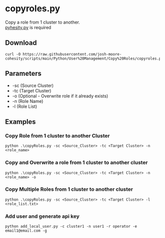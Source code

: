 # **copyroles.py**

   Copy a role from 1 cluster to another.<br />
   [pyhesity.py](https://github.com/bseltz-cohesity/scripts/tree/master/python/pyhesity) is required

## **Download**
    curl -O https://raw.githubusercontent.com/josh-moore-cohesity/scripts/main/Python/User%20Management/Copy%20Roles/copyroles.py

## **Parameters**
* -sc (Source Cluster)
* -tc (Target Cluster)
* -o (Optional - Overwrite role if it already exists)
* -n (Role Name)
* -l (Role List)

  
## **Examples**

   ### Copy Role from 1 cluster to another Cluster
    python .\copyRoles.py -sc <Source_Cluster> -tc <Target Cluster> -n <role_name>
   ### Copy and Overwrite a role from 1 cluster to another cluster
    python .\copyRoles.py -sc <Source_Cluster> -tc <Target Cluster> -n <role_name> -o
   ### Copy Multiple Roles from 1 cluster to another cluster
    python .\copyRoles.py -sc <Source_Cluster> -tc <Target Cluster> -l <role_list.txt>
   ### Add user and generate api key
    python add_local_user.py -c cluster1 -n user1 -r operator -e email1@email.com -g
    
    


